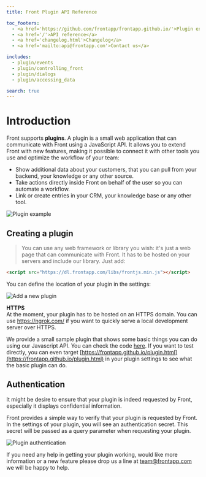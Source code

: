 ```yaml
---
title: Front Plugin API Reference

toc_footers:
  - <a href='https://github.com/frontapp/frontapp.github.io/'>Plugin example</a>
  - <a href='/'>API reference</a>
  - <a href='changelog.html'>Changelog</a>
  - <a href='mailto:api@frontapp.com'>Contact us</a>

includes:
  - plugin/events
  - plugin/controlling_front
  - plugin/dialogs
  - plugin/accessing_data

search: true
---
```


# Introduction

Front supports **plugins**. A plugin is a small web application that can communicate with Front using a JavaScript API. It allows you to extend Front with new features, making it possible to connect it with other tools you use and optimize the workflow of your team:

* Show additional data about your customers, that you can pull from your backend, your knowledge or any other source.
* Take actions directly inside Front on behalf of the user so you can automate a workflow.
* Link or create entries in your CRM, your knowledge base or any other tool.

![Plugin example](plugin-example.png)

## Creating a plugin

> You can use any web framework or library you wish: it's just a web page that can communicate with Front.
> It has to be hosted on your servers and include our library. Just add:

```html
<script src="https://dl.frontapp.com/libs/frontjs.min.js"></script>
 ```

You can define the location of your plugin in the settings:

![Add a new plugin](plugin-settings.png)

<aside class="warning">
<strong>HTTPS</strong><br>
At the moment, your plugin has to be hosted on an HTTPS domain. You can use <a href="https://ngrok.com/">https://ngrok.com/</a> if you want to quickly serve a local development server over HTTPS.
</aside>

We provide a small sample plugin that shows some basic things you can do using our Javascript API. You can check the code [here](https://github.com/frontapp/frontapp.github.io/).
If you want to test directly, you can even target [https://frontapp.github.io/plugin.html](https://frontapp.github.io/plugin.html) in your plugin settings to see what the basic plugin can do.

## Authentication

It might be desire to ensure that your plugin is indeed requested by Front, especially it displays confidential information.

Front provides a simple way to verify that your plugin is requested by Front. In the settings of your plugin, you will see an authentication secret. This secret will be passed as a query parameter when requesting your plugin.

![Plugin authentication](plugin-auth.png)

If you need any help in getting your plugin working, would like more information or a new feature please drop us a line at team@frontapp.com we will be happy to help.
